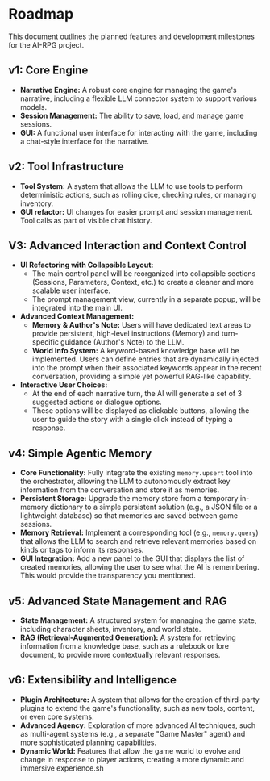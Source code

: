 # Roadmap

This document outlines the planned features and development milestones for the AI-RPG project.

## v1: Core Engine

*   **Narrative Engine:** A robust core engine for managing the game's narrative, including a flexible LLM connector system to support various models.
*   **Session Management:** The ability to save, load, and manage game sessions.
*   **GUI:** A functional user interface for interacting with the game, including a chat-style interface for the narrative.

## v2: Tool Infrastructure

*   **Tool System:** A system that allows the LLM to use tools to perform deterministic actions, such as rolling dice, checking rules, or managing inventory.
*   **GUI refactor:**  UI changes for easier prompt and session management. Tool calls as part of visible chat history.

## V3: Advanced Interaction and Context Control

*   **UI Refactoring with Collapsible Layout:** 
    *   The main control panel will be reorganized into collapsible sections (Sessions, Parameters, Context, etc.) to create a cleaner and more scalable user interface.
    *   The prompt management view, currently in a separate popup, will be integrated into the main UI.
*   **Advanced Context Management:**
    *   **Memory & Author's Note:** Users will have dedicated text areas to provide persistent, high-level instructions (Memory) and turn-specific guidance (Author's Note) to the LLM.
    *   **World Info System:** A keyword-based knowledge base will be implemented. Users can define entries that are dynamically injected into the prompt when their associated keywords appear in the recent conversation, providing a simple yet powerful RAG-like capability.
*   **Interactive User Choices:**
    *   At the end of each narrative turn, the AI will generate a set of 3 suggested actions or dialogue options.
    *   These options will be displayed as clickable buttons, allowing the user to guide the story with a single click instead of typing a response.

## v4: Simple Agentic Memory

*   **Core Functionality:** Fully integrate the existing `memory.upsert` tool into the orchestrator, allowing the LLM to autonomously extract key information from the conversation and store it as memories.
*   **Persistent Storage:** Upgrade the memory store from a temporary in-memory dictionary to a simple persistent solution (e.g., a JSON file or a lightweight database) so that memories are saved between game sessions.
*   **Memory Retrieval:** Implement a corresponding tool (e.g., `memory.query`) that allows the LLM to search and retrieve relevant memories based on kinds or tags to inform its responses.
*   **GUI Integration:** Add a new panel to the GUI that displays the list of created memories, allowing the user to see what the AI is remembering. This would provide the transparency you mentioned.

## v5: Advanced State Management and RAG

*   **State Management:** A structured system for managing the game state, including character sheets, inventory, and world state.
*   **RAG (Retrieval-Augmented Generation):** A system for retrieving information from a knowledge base, such as a rulebook or lore document, to provide more contextually relevant responses.

## v6: Extensibility and Intelligence

*   **Plugin Architecture:** A system that allows for the creation of third-party plugins to extend the game's functionality, such as new tools, content, or even core systems.
*   **Advanced Agency:** Exploration of more advanced AI techniques, such as multi-agent systems (e.g., a separate "Game Master" agent) and more sophisticated planning capabilities.
*   **Dynamic World:** Features that allow the game world to evolve and change in response to player actions, creating a more dynamic and immersive experience.sh
